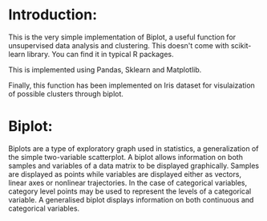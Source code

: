 # Introduction:

This is the very simple implementation of Biplot, a useful function for unsupervised data analysis and clustering. This doesn't come with scikit-learn library. You can find it in typical R packages.

This is implemented using Pandas, Sklearn and Matplotlib.

Finally, this function has been implemented on Iris dataset for visulaization of possible clusters through biplot.

# Biplot:

Biplots are a type of exploratory graph used in statistics, a generalization of the simple two-variable scatterplot. A biplot allows information on both samples and variables of a data matrix to be displayed graphically. Samples are displayed as points while variables are displayed either as vectors, linear axes or nonlinear trajectories. In the case of categorical variables, category level points may be used to represent the levels of a categorical variable. A generalised biplot displays information on both continuous and categorical variables.
